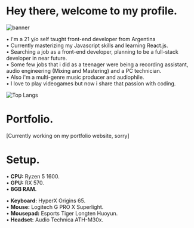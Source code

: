 # Hey there, welcome to my profile.

![banner](https://user-images.githubusercontent.com/126115456/230539468-66eb5326-52dc-4f6b-9155-60ee2cfa6f01.gif)

• I'm a 21 y/o self taught front-end developer from Argentina<br>
• Currently masterizing my Javascript skills and learning React.js.<br>
• Searching a job as a front-end developer, planning to be a full-stack developer in near future.<br>
• Some few jobs that i did as a teenager were being a recording assistant, audio engineering (Mixing and Mastering) and a PC technician.<br>
• Also i'm a multi-genre music producer and audiophile.<br>
• I love to play videogames but now i share that passion with coding.<br>

![Top Langs](https://github-readme-stats.vercel.app/api/top-langs/?username=facundonahuelcruz&theme=tokyonight)

# Portfolio.

[Currently working on my portfolio website, sorry]

# Setup.
• <b>CPU:</b> Ryzen 5 1600.<br>
• <b>GPU:</b> RX 570.<br>
• <b>8GB RAM.</b><br>

• <b>Keyboard:</b> HyperX Origins 65.<br>
• <b>Mouse:</b> Logitech G PRO X Superlight.<br>
• <b>Mousepad:</b> Esports Tiger Longten Huoyun.<br>
• <b>Headset:</b> Audio Technica ATH-M30x.<br>
